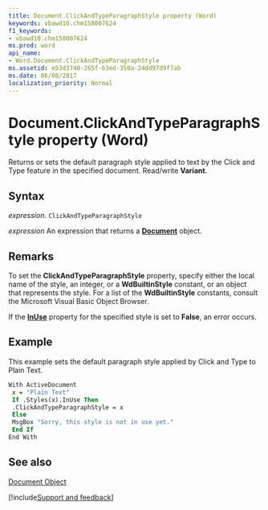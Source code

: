 ```yaml
---
title: Document.ClickAndTypeParagraphStyle property (Word)
keywords: vbawd10.chm158007624
f1_keywords:
- vbawd10.chm158007624
ms.prod: word
api_name:
- Word.Document.ClickAndTypeParagraphStyle
ms.assetid: e53d3740-265f-b3ed-350a-24dd97d9f7ab
ms.date: 06/08/2017
localization_priority: Normal
---
```



# Document.ClickAndTypeParagraphStyle property (Word)

Returns or sets the default paragraph style applied to text by the Click and Type feature in the specified document. Read/write  **Variant**.


## Syntax

_expression_. `ClickAndTypeParagraphStyle`

 _expression_ An expression that returns a **[Document](Word.Document.md)** object.


## Remarks

To set the  **ClickAndTypeParagraphStyle** property, specify either the local name of the style, an integer, or a **WdBuiltinStyle** constant, or an object that represents the style. For a list of the **WdBuiltinStyle** constants, consult the Microsoft Visual Basic Object Browser.

If the  **[InUse](Word.Style.InUse.md)** property for the specified style is set to **False**, an error occurs.


## Example

This example sets the default paragraph style applied by Click and Type to Plain Text.


```vb
With ActiveDocument 
 x = "Plain Text" 
 If .Styles(x).InUse Then 
 .ClickAndTypeParagraphStyle = x 
 Else 
 MsgBox "Sorry, this style is not in use yet." 
 End If 
End With
```


## See also


[Document Object](Word.Document.md)

[!include[Support and feedback](~/includes/feedback-boilerplate.md)]